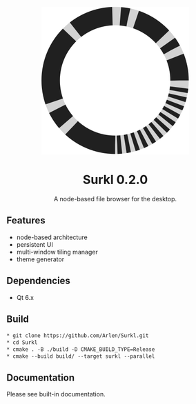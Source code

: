 <div align="center">
    
<p>
<img src="share/logo/scalable/surkl.svg" >
</p>

Surkl 0.2.0
===========

A node-based file browser for the desktop.

</div>

Features
--------

* node-based architecture
* persistent UI
* multi-window tiling manager
* theme generator

Dependencies
------------
* Qt 6.x

Build
-----


```
* git clone https://github.com/Arlen/Surkl.git
* cd Surkl
* cmake . -B ./build -D CMAKE_BUILD_TYPE=Release
* cmake --build build/ --target surkl --parallel
```

Documentation
-------------
Please see built-in documentation.